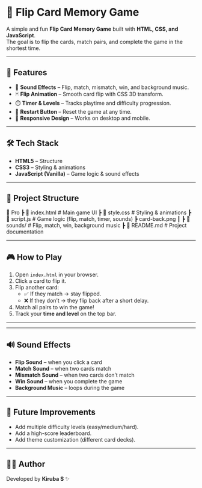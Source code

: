 # 🎴 Flip Card Memory Game

A simple and fun **Flip Card Memory Game** built with **HTML, CSS, and JavaScript**.  
The goal is to flip the cards, match pairs, and complete the game in the shortest time.

---

## 🚀 Features
- 🎵 **Sound Effects** – Flip, match, mismatch, win, and background music.
- 🃏 **Flip Animation** – Smooth card flip with CSS 3D transform.
- ⏱️ **Timer & Levels** – Tracks playtime and difficulty progression.
- 🔄 **Restart Button** – Reset the game at any time.
- 📱 **Responsive Design** – Works on desktop and mobile.

---

## 🛠️ Tech Stack
- **HTML5** – Structure
- **CSS3** – Styling & animations
- **JavaScript (Vanilla)** – Game logic & sound effects

---

## 📂 Project Structure

📁 Pro
┣ 📜 index.html # Main game UI
┣ 📜 style.css # Styling & animations
┣ 📜 script.js # Game logic (flip, match, timer, sounds)
┣ card-back.png
┃ ┣ 🎵 sounds/ # Flip, match, win, background music
┣ 📜 README.md # Project documentation


---

## 🎮 How to Play
1. Open `index.html` in your browser.
2. Click a card to flip it.
3. Flip another card:
   - ✅ If they match → stay flipped.
   - ❌ If they don’t → they flip back after a short delay.
4. Match all pairs to win the game!
5. Track your **time and level** on the top bar.

---



---

## 🔊 Sound Effects
- **Flip Sound** – when you click a card  
- **Match Sound** – when two cards match  
- **Mismatch Sound** – when two cards don’t match  
- **Win Sound** – when you complete the game  
- **Background Music** – loops during the game  

---

## 🚀 Future Improvements
- Add multiple difficulty levels (easy/medium/hard).
- Add a high-score leaderboard.
- Add theme customization (different card decks).

---

## 👩‍💻 Author
Developed by **Kiruba S** ✨  
